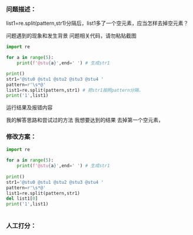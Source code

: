 ### 问题描述：
<p>list1=re.split(pattern,str1)分隔后，list1多了一个空元素，应当怎样去掉空元素？</p>
问题遇到的现象和发生背景
问题相关代码，请勿粘贴截图

```python
import re

for a in range(5):
    print(f'@stu{a}',end=' ') # 生成str1

print()
str1='@stu0 @stu1 @stu2 @stu3 @stu4 '
pattern=r'\s*@'
list1=re.split(pattern,str1) # 把str1按照pattern分隔，
print('1',list1)


```
运行结果及报错内容

我的解答思路和尝试过的方法
我想要达到的结果
去掉第一个空元素， 
### 修改方案：


```python
import re
 
for a in range(5):
    print(f'@stu{a}',end=' ') # 生成str1
 
print()
str1='@stu0 @stu1 @stu2 @stu3 @stu4 '
pattern=r'\s*@'
list1=re.split(pattern,str1) 
del list1[0]
print('1',list1)
 


```

### 人工打分：
